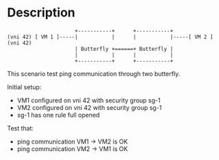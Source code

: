 # Description

```
                      +-----------+      +-----------+
(vni 42) [ VM 1 ]-----|           |      |           |-----[ VM 2 ] (vni 42)
                      | Butterfly +======+ Butterfly |
                      |           |      |           |
                      +-----------+      +-----------+

```

This scenario test ping communication through two butterfly.

Initial setup:
- VM1 configured on vni 42 with security group sg-1
- VM2 configured on vni 42 with security group sg-1
- sg-1 has one rule full opened

Test that:
- ping communication VM1 -> VM2 is OK
- ping communication VM2 -> VM1 is OK
